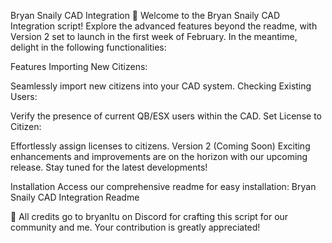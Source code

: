 Bryan Snaily CAD Integration
🚀 Welcome to the Bryan Snaily CAD Integration script! Explore the advanced features beyond the readme, with Version 2 set to launch in the first week of February. In the meantime, delight in the following functionalities:

Features
Importing New Citizens:

Seamlessly import new citizens into your CAD system.
Checking Existing Users:

Verify the presence of current QB/ESX users within the CAD.
Set License to Citizen:

Effortlessly assign licenses to citizens.
Version 2 (Coming Soon)
Exciting enhancements and improvements are on the horizon with our upcoming release. Stay tuned for the latest developments!

Installation
Access our comprehensive readme for easy installation: Bryan Snaily CAD Integration Readme

👏 All credits go to bryanltu on Discord for crafting this script for our community and me. Your contribution is greatly appreciated!
